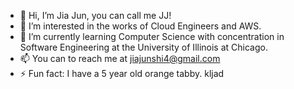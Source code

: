 - 👋 Hi, I’m Jia Jun, you can call me JJ!
- 👀 I’m interested in the works of Cloud Engineers and AWS.
- 🌱 I’m currently learning Computer Science with concentration in Software Engineering at the University of Illinois at Chicago.
- 📫 You can to reach me at jiajunshi4@gmail.com
- ⚡ Fun fact: I have a 5 year old orange tabby.
kljad
<!---
jiajunshi1/jiajunshi1 is a ✨ special ✨ repository because its `README.md` (this file) appears on your GitHub profile.
You can click the Preview link to take a look at your changes.
--->
